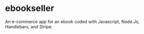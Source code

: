 # ebookseller
An e-commerce app for an ebook coded with Javascript, Node.Js, Handlebars, and Stripe. 
